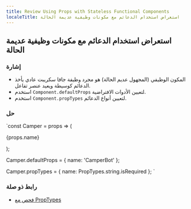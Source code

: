 ```yaml
---
title: Review Using Props with Stateless Functional Components
localeTitle: استعراض استخدام الدعائم مع مكونات وظيفية عديمة الحالة
---
```

## استعراض استخدام الدعائم مع مكونات وظيفية عديمة الحالة

### إشارة

*   المكون الوظيفي (المجهول عديم الحالة) هو مجرد وظيفة جافا سكريبت عادي يأخذ الدعائم كوسيطة ويعيد عنصر تفاعل.
*   استخدم `Component.defaultProps` لتعيين الأدوات الافتراضية.
*   استخدم `Component.propTypes` لتعيين أنواع الدعائم.

### حل

 `const Camper = props => (<p>{props.name}</p>); 
 
 Camper.defaultProps = { 
  name: 'CamperBot' 
 }; 
 
 Camper.propTypes = { 
  name: PropTypes.string.isRequired 
 }; 
` 

### رابط ذو صلة

*   [فحص مع PropTypes](https://reactjs.org/docs/typechecking-with-proptypes.html)